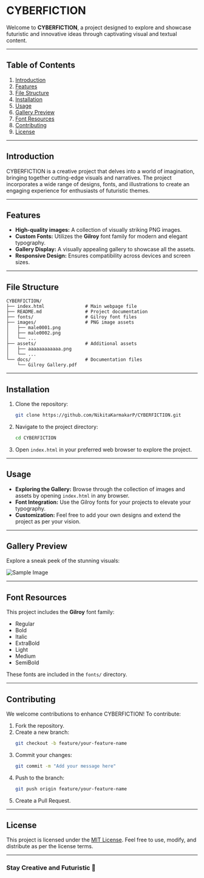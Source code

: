 # CYBERFICTION

Welcome to **CYBERFICTION**, a project designed to explore and showcase futuristic and innovative ideas through captivating visual and textual content.

---

## Table of Contents

1. [Introduction](#introduction)
2. [Features](#features)
3. [File Structure](#file-structure)
4. [Installation](#installation)
5. [Usage](#usage)
6. [Gallery Preview](#gallery-preview)
7. [Font Resources](#font-resources)
8. [Contributing](#contributing)
9. [License](#license)

---

## Introduction

CYBERFICTION is a creative project that delves into a world of imagination, bringing together cutting-edge visuals and narratives. The project incorporates a wide range of designs, fonts, and illustrations to create an engaging experience for enthusiasts of futuristic themes.

---

## Features

- **High-quality images:** A collection of visually striking PNG images.
- **Custom Fonts:** Utilizes the **Gilroy** font family for modern and elegant typography.
- **Gallery Display:** A visually appealing gallery to showcase all the assets.
- **Responsive Design:** Ensures compatibility across devices and screen sizes.

---

## File Structure

```plaintext
CYBERFICTION/
├── index.html               # Main webpage file
├── README.md                # Project documentation
├── fonts/                   # Gilroy font files
├── images/                  # PNG image assets
│   ├── male0001.png
│   ├── male0002.png
│   └── ...
├── assets/                  # Additional assets
│   ├── aaaaaaaaaaaa.png
│   └── ...
└── docs/                    # Documentation files
    └── Gilroy Gallery.pdf
```

---

## Installation

1. Clone the repository:

   ```bash
   git clone https://github.com/NikitaKarmakarP/CYBERFICTION.git
   ```

2. Navigate to the project directory:

   ```bash
   cd CYBERFICTION
   ```

3. Open `index.html` in your preferred web browser to explore the project.

---

## Usage

- **Exploring the Gallery:** Browse through the collection of images and assets by opening `index.html` in any browser.
- **Font Integration:** Use the Gilroy fonts for your projects to elevate your typography.
- **Customization:** Feel free to add your own designs and extend the project as per your vision.

---

## Gallery Preview

Explore a sneak peek of the stunning visuals:

![Sample Image](images/male0001.png)

---

## Font Resources

This project includes the **Gilroy** font family:

- Regular
- Bold
- Italic
- ExtraBold
- Light
- Medium
- SemiBold

These fonts are included in the `fonts/` directory.

---

## Contributing

We welcome contributions to enhance CYBERFICTION! To contribute:

1. Fork the repository.
2. Create a new branch:
   ```bash
   git checkout -b feature/your-feature-name
   ```
3. Commit your changes:
   ```bash
   git commit -m "Add your message here"
   ```
4. Push to the branch:
   ```bash
   git push origin feature/your-feature-name
   ```
5. Create a Pull Request.

---

## License

This project is licensed under the [MIT License](LICENSE). Feel free to use, modify, and distribute as per the license terms.

---

### Stay Creative and Futuristic 🚀
